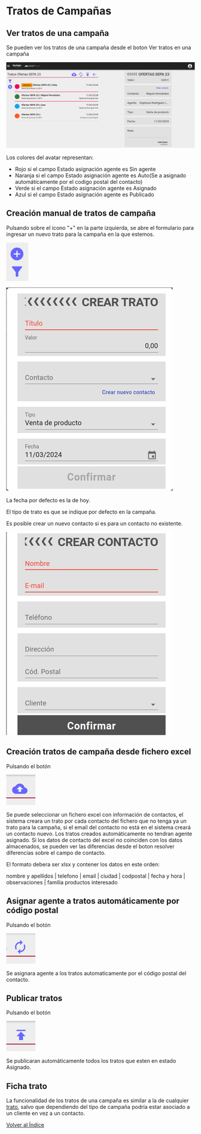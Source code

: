 # Tratos de Campañas

## Ver tratos de una campaña

Se pueden ver los tratos de una campaña desde el boton Ver tratos en una campaña

![datosgenerales](./img/tratoscampania.png)

Los colores del avatar representan:

- Rojo si el campo Estado asignación agente es Sin agente
- Naranja si el campo Estado asignación agente es Auto(Se a asignado automáticamente por el codigo postal del contacto)
- Verde si el campo Estado asignación agente es Asignado
- Azul si el campo Estado asignación agente es Publicado

## Creación manual de tratos de campaña

Pulsando sobre el icono "+" en la parte izquierda, se abre el formulario para ingresar un nuevo trato para la campaña en la que estemos.

![acciones](./img/acciones.png)

![Nuevo trato](./img/nuevotrato.png)

La fecha por defecto es la de hoy.

El tipo de trato es que se indique por defecto en la campaña.

Es posible crear un nuevo contacto si es para un contacto no existente.

![Nuevo trato](./img/nuevocontactocampania.png)


## Creación tratos de campaña desde fichero excel

Pulsando el botón

![Nuevo trato](./img/cargatratoexcel.png)

Se puede seleccionar un fichero excel con información de contactos, el sistema creara un trato por cada contacto del fichero que no tenga ya un trato para la campaña, si el email del contacto no está en el sistema creará un contacto nuevo.
Los tratos creados automáticamente no tendran agente asignado.
Si los datos de contacto del excel no coinciden con los datos almacenados, se pueden ver las diferencias desde el boton resolver diferencias sobre el campo de contacto.

El formato debera ser xlsx y contener los datos en este orden:

nombre y apellidos | telefono | email | ciudad | codpostal | fecha y hora | observaciones | familia productos interesado

## Asignar agente a tratos automáticamente por código postal

Pulsando el botón

![Nuevo trato](./img/asignarcontactoauto.png)

Se asignara agente a los tratos automaticamente por el código postal del contacto.

## Publicar tratos

Pulsando el botón

![Nuevo trato](./img/publicar.png)

Se publicaran automáticamente todos los tratos que esten en estado Asignado.

## Ficha trato

La funcionalidad de los tratos de una campaña es similar a la de cualquier [trato](../tratos/index.md), salvo que dependiendo del tipo de campaña podría estar asociado a un cliente en vez a un contacto.

[Volver al Índice](../../../index.md)